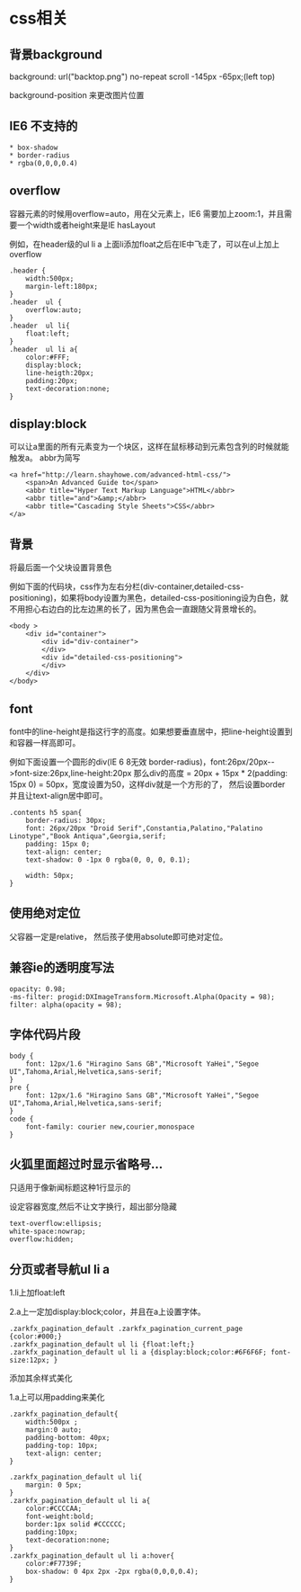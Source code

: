 css相关
===

背景background
---------

background: url("backtop.png") no-repeat scroll -145px -65px;(left top)

background-position 来更改图片位置

IE6 不支持的
---

    * box-shadow
    * border-radius
    * rgba(0,0,0,0.4)

overflow
----

容器元素的时候用overflow=auto，用在父元素上，IE6 需要加上zoom:1，并且需要一个width或者height来是IE hasLayout

例如，在header级的ul li a 上面li添加float之后在IE中飞走了，可以在ul上加上overflow

    .header {
        width:500px;
        margin-left:180px;
    }
    .header  ul {
        overflow:auto;
    }
    .header  ul li{
        float:left;
    }
    .header  ul li a{
        color:#FFF;
        display:block;
        line-heigth:20px;
        padding:20px;   
        text-decoration:none;
    }

display:block
--------

可以让a里面的所有元素变为一个块区，这样在鼠标移动到元素包含列的时候就能触发a。
abbr为简写 

    <a href="http://learn.shayhowe.com/advanced-html-css/">
        <span>An Advanced Guide to</span>
        <abbr title="Hyper Text Markup Language">HTML</abbr>
        <abbr title="and">&amp;</abbr>
        <abbr title="Cascading Style Sheets">CSS</abbr>
    </a>


背景
-----

将最后面一个父块设置背景色

例如下面的代码块，css作为左右分栏(div-container,detailed-css-positioning)，如果将body设置为黑色，detailed-css-positioning设为白色，就不用担心右边白的比左边黑的长了，因为黑色会一直跟随父背景增长的。

    <body >
        <div id="container">
            <div id="div-container">
            </div>
            <div id="detailed-css-positioning">
            </div>
        </div>
    </body>

font
-----

font中的line-height是指这行字的高度。如果想要垂直居中，把line-height设置到和容器一样高即可。

例如下面设置一个圆形的div(IE 6 8无效 border-radius)，font:26px/20px-->font-size:26px,line-height:20px
那么div的高度 = 20px + 15px * 2(padding: 15px 0) = 50px，宽度设置为50，这样div就是一个方形的了，
然后设置border并且让text-align居中即可。

    .contents h5 span{
        border-radius: 30px;
        font: 26px/20px "Droid Serif",Constantia,Palatino,"Palatino Linotype","Book Antiqua",Georgia,serif;
        padding: 15px 0;
        text-align: center;
        text-shadow: 0 -1px 0 rgba(0, 0, 0, 0.1);
        
        width: 50px;
    }


使用绝对定位
---

父容器一定是relative，
然后孩子使用absolute即可绝对定位。


兼容ie的透明度写法
----

    opacity: 0.98;
    -ms-filter: progid:DXImageTransform.Microsoft.Alpha(Opacity = 98);
    filter: alpha(opacity = 98); 


字体代码片段
----

    body {
        font: 12px/1.6 "Hiragino Sans GB","Microsoft YaHei","Segoe UI",Tahoma,Arial,Helvetica,sans-serif;
    }
    pre {
        font: 12px/1.6 "Hiragino Sans GB","Microsoft YaHei","Segoe UI",Tahoma,Arial,Helvetica,sans-serif;
    }
    code {
        font-family: courier new,courier,monospace
    }

火狐里面超过时显示省略号...
---

只适用于像新闻标题这种1行显示的

设定容器宽度,然后不让文字换行，超出部分隐藏

    
    text-overflow:ellipsis;
    white-space:nowrap;
    overflow:hidden; 

分页或者导航ul li a
----

1.li上加float:left

2.a上一定加display:block;color，并且在a上设置字体。

    .zarkfx_pagination_default .zarkfx_pagination_current_page {color:#000;}
    .zarkfx_pagination_default ul li {float:left;}
    .zarkfx_pagination_default ul li a {display:block;color:#6F6F6F; font-size:12px; }

添加其余样式美化

1.a上可以用padding来美化

    .zarkfx_pagination_default{
        width:500px ;
        margin:0 auto;
        padding-bottom: 40px;
        padding-top: 10px;
        text-align: center;
    }

    .zarkfx_pagination_default ul li{
        margin: 0 5px;
    }
    .zarkfx_pagination_default ul li a{
        color:#CCCCAA;
        font-weight:bold;
        border:1px solid #CCCCCC;
        padding:10px;
        text-decoration:none;
    }
    .zarkfx_pagination_default ul li a:hover{
        color:#F7739F;
        box-shadow: 0 4px 2px -2px rgba(0,0,0,0.4);
    }
